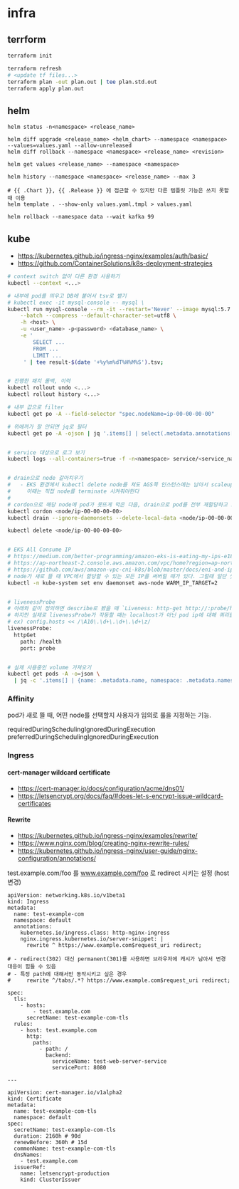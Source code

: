 # infra

## terrform

```bash
terraform init

terraform refresh
# <update tf files...>
terraform plan -out plan.out | tee plan.std.out
terraform apply plan.out
```


## helm

```
helm status -n<namespace> <release_name>

helm diff upgrade <release_name> <helm_chart> --namespace <namespace> --values=values.yaml --allow-unreleased
helm diff rollback --namespace <namespace> <release_name> <revision>

helm get values <release_name> --namespace <namespace>

helm history --namespace <namespace> <release_name> --max 3

# {{ .Chart }}, {{ .Release }} 에 접근할 수 있지만 다른 템플릿 기능은 쓰지 못할 때 이용
helm template . --show-only values.yaml.tmpl > values.yaml

helm rollback --namespace data --wait kafka 99
```


## kube

- https://kubernetes.github.io/ingress-nginx/examples/auth/basic/
- https://github.com/ContainerSolutions/k8s-deployment-strategies

```bash
# context switch 없이 다른 환경 사용하기
kubectl --context <...>

# 내부에 pod를 띄우고 DB에 붙어서 tsv로 뱉기
# kubectl exec -it mysql-console -- mysql \
kubectl run mysql-console --rm -it --restart='Never' --image mysql:5.7 -- mysql \
    --batch --compress --default-character-set=utf8 \
    -h <host> \
    -u <user_name> -p<password> <database_name> \
    -e '
        SELECT ...
        FROM ...
        LIMIT ...
     ' | tee result-$(date '+%y%m%dT%H%M%S').tsv;


# 진행한 패치 롤백, 이력
kubectl rollout undo <...>
kubectl rollout history <...>

# 내부 값으로 filter
kubectl get po -A --field-selector "spec.nodeName=ip-00-00-00-00"

# 위에꺼가 잘 안되면 jq로 필터
kubectl get po -A -ojson | jq '.items[] | select(.metadata.annotations["prometheus.io/scrape"] == "true")'


# service 대상으로 로그 보기
kubectl logs --all-containers=true -f -n<namespace> service/<service_name>


# drain으로 node 갈아치우기
#   - EKS 환경에서 kubectl delete node를 쳐도 AGS쪽 인스턴스에는 남아서 scaleup/down에 영향을 끼칠 때가 있다
#     이때는 직접 node를 terminate 시켜줘야한다
#
# cordon으로 해당 node에 pod가 못뜨게 막은 다음, drain으로 pod를 전부 재할당하고 노드를 제거한다
kubectl cordon <node/ip-00-00-00-00>
kubectl drain --ignore-daemonsets --delete-local-data <node/ip-00-00-00-00>

kubectl delete <node/ip-00-00-00-00>


# EKS All Consume IP
# https://medium.com/better-programming/amazon-eks-is-eating-my-ips-e18ea057e045
# https://ap-northeast-2.console.aws.amazon.com/vpc/home?region=ap-northeast-2
# https://github.com/aws/amazon-vpc-cni-k8s/blob/master/docs/eni-and-ip-target.md
# node가 새로 뜰 때 VPC에서 할당할 수 있는 모든 IP를 써버릴 때가 있다. 그럴때 일단 썻던거
kubectl -n kube-system set env daemonset aws-node WARM_IP_TARGET=2


# livenessProbe
# 아래와 같이 정의하면 describe로 봤을 때 `Liveness: http-get http://:probe/health` 로 표시된다.
# 하지만 실제로 livenessProbe가 작동할 때는 localhost가 아닌 pod ip에 대해 쿼리를 보내므로, ip 대역에 대한 host allow가 필요하다
# ex) config.hosts << /\A10\.\d+\.\d+\.\d+\z/
livenessProbe:
  httpGet
    path: /health
    port: probe


# 실제 사용중인 volume 가져오기
kubectl get pods -A -o=json \
  | jq -c '.items[] | {name: .metadata.name, namespace: .metadata.namespace, claimName: .spec |  select( has ("volumes") ).volumes[] | select( has ("persistentVolumeClaim") ).persistentVolumeClaim.claimName }'
```
### Affinity

pod가 새로 뜰 때, 어떤 node를 선택할지 사용자가 임의로 룰을 지정하는 기능.

requiredDuringSchedulingIgnoredDuringExecution
preferredDuringSchedulingIgnoredDuringExecution


### Ingress

#### cert-manager wildcard certificate
- https://cert-manager.io/docs/configuration/acme/dns01/
- https://letsencrypt.org/docs/faq/#does-let-s-encrypt-issue-wildcard-certificates

#### Rewrite

- https://kubernetes.github.io/ingress-nginx/examples/rewrite/
- https://www.nginx.com/blog/creating-nginx-rewrite-rules/
- https://kubernetes.github.io/ingress-nginx/user-guide/nginx-configuration/annotations/

test.example.com/foo 를 www.example.com/foo 로 redirect 시키는 설정 (host 변경)


```
apiVersion: networking.k8s.io/v1beta1
kind: Ingress
metadata:
  name: test-example-com
  namespace: default
  annotations:
    kubernetes.io/ingress.class: http-nginx-ingress
    nginx.ingress.kubernetes.io/server-snippet: |
      rewrite ^ https://www.example.com$request_uri redirect;

# - redirect(302) 대신 permanent(301)를 사용하면 브라우저에 캐시가 남아서 변경 대응이 힘들 수 있음
# - 특정 path에 대해서만 동작시키고 싶은 경우
#     rewrite ^/tabs/.*? https://www.example.com$request_uri redirect;

spec:
  tls:
    - hosts:
        - test.example.com
      secretName: test-example-com-tls
  rules:
    - host: test.example.com
      http:
        paths:
          - path: /
            backend:
              serviceName: test-web-server-service
              servicePort: 8080

---

apiVersion: cert-manager.io/v1alpha2
kind: Certificate
metadata:
  name: test-example-com-tls
  namespace: default
spec:
  secretName: test-example-com-tls
  duration: 2160h # 90d
  renewBefore: 360h # 15d
  commonName: test-example-com-tls
  dnsNames:
    - test.example.com
  issuerRef:
    name: letsencrypt-production
    kind: ClusterIssuer
```


